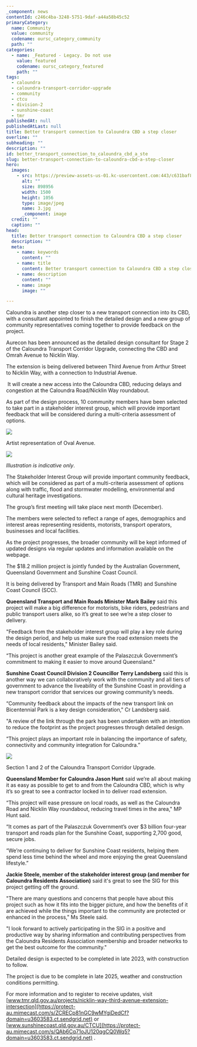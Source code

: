 ```yaml
---
_component: news
contentId: c246c4ba-3248-5751-9daf-a44a58b45c52
primaryCategory:
  name: Community
  value: community
  codename: oursc_category_community
  path: ""
categories:
  - name: _Featured - Legacy. Do not use
    value: featured
    codename: oursc_category_featured
    path: ""
tags:
  - caloundra
  - caloundra-transport-corridor-upgrade
  - community
  - ctcu
  - division-2
  - sunshine-coast
  - tmr
publishedAt: null
publishedAtLast: null
title: Better transport connection to Caloundra CBD a step closer
overline: ""
subheading: ""
description: ""
id: better_transport_connection_to_caloundra_cbd_a_ste
slug: better-transport-connection-to-caloundra-cbd-a-step-closer
hero:
  images:
    - src: https://preview-assets-us-01.kc-usercontent.com:443/c631baf8-1b46-001f-580c-d0001b68b4a8/7f287704-b31a-4d02-9d25-c3d8e90c4ef2/3.jpg
      alt: ""
      size: 898956
      width: 1500
      height: 1056
      type: image/jpeg
      name: 3.jpg
      _component: image
  credit: ""
  caption: ""
head:
  title: Better transport connection to Caloundra CBD a step closer
  description: ""
  meta:
    - name: keywords
      content: ""
    - name: title
      content: Better transport connection to Caloundra CBD a step closer
    - name: description
      content: ""
    - name: image
      image: ""

---
```

Caloundra is another step closer to a new transport connection into its CBD, with a consultant appointed to finish the detailed design and a new group of community representatives coming together to provide feedback on the project.

Aurecon has been announced as the detailed design consultant for Stage 2 of the Caloundra Transport Corridor Upgrade, connecting the CBD and Omrah Avenue to Nicklin Way.

The extension is being delivered between Third Avenue from Arthur Street to Nicklin Way, with a connection to Industrial Avenue.

 It will create a new access into the Caloundra CBD, reducing delays and congestion at the Caloundra Road/Nicklin Way roundabout.

As part of the design process, 10 community members have been selected to take part in a stakeholder interest group, which will provide important feedback that will be considered during a multi-criteria assessment of options.

![](https://preview-assets-us-01.kc-usercontent.com:443/c631baf8-1b46-001f-580c-d0001b68b4a8/b16d894a-929a-4a27-bf01-213a7821cb9f/Image-2-1024x575.png)

Artist representation of Oval Avenue.

![](https://preview-assets-us-01.kc-usercontent.com:443/c631baf8-1b46-001f-580c-d0001b68b4a8/5a0710e8-a70d-4c0d-980e-00024c8d6c68/Image-1-1024x575.png)

*Illustration is indicative only*.

The Stakeholder Interest Group will provide important community feedback, which will be considered as part of a multi-criteria assessment of options along with traffic, flood and stormwater modelling, environmental and cultural heritage investigations.

The group’s first meeting will take place next month (December).

The members were selected to reflect a range of ages, demographics and interest areas representing residents, motorists, transport operators, businesses and local facilities.

As the project progresses, the broader community will be kept informed of updated designs via regular updates and information available on the webpage.

The $18.2 million project is jointly funded by the Australian Government, Queensland Government and Sunshine Coast Council.

It is being delivered by Transport and Main Roads (TMR) and Sunshine Coast Council (SCC).

**Queensland Transport and Main Roads Minister Mark Bailey** said this project will make a big difference for motorists, bike riders, pedestrians and public transport users alike, so it’s great to see we’re a step closer to delivery.

"Feedback from the stakeholder interest group will play a key role during the design period, and help us make sure the road extension meets the needs of local residents," Minister Bailey said.

“This project is another great example of the Palaszczuk Government’s commitment to making it easier to move around Queensland.”

**Sunshine Coast Council Division 2 Councillor Terry Landsberg** said this is another way we can collaboratively work with the community and all tiers of government to advance the liveability of the Sunshine Coast in providing a new transport corridor that services our growing community’s needs.

“Community feedback about the impacts of the new transport link on Bicentennial Park is a key design consideration," Cr Landsberg said.

"A review of the link through the park has been undertaken with an intention to reduce the footprint as the project progresses through detailed design. 

“This project plays an important role in balancing the importance of safety, connectivity and community integration for Caloundra.”

![](https://preview-assets-us-01.kc-usercontent.com:443/c631baf8-1b46-001f-580c-d0001b68b4a8/aed7738d-ca0f-46b3-888a-5468fe8c3cd2/Image-3-1024x576.png)

Section 1 and 2 of the Caloundra Transport Corridor Upgrade.

**Queensland Member for Caloundra Jason Hunt** said we’re all about making it as easy as possible to get to and from the Caloundra CBD, which is why it’s so great to see a contractor locked in to deliver road extension.

“This project will ease pressure on local roads, as well as the Caloundra Road and Nicklin Way roundabout, reducing travel times in the area," MP Hunt said.

“It comes as part of the Palaszczuk Government’s over $3 billion four-year transport and roads plan for the Sunshine Coast, supporting 2,700 good, secure jobs.

“We’re continuing to deliver for Sunshine Coast residents, helping them spend less time behind the wheel and more enjoying the great Queensland lifestyle.”

**Jackie Steele, member of the stakeholder interest group (and member for Caloundra Residents Association)** said it's great to see the SIG for this project getting off the ground.

"There are many questions and concerns that people have about this project such as how it fits into the bigger picture, and how the benefits of it are achieved while the things important to the community are protected or enhanced in the process," Ms Steele said.

"I look forward to actively participating in the SIG in a positive and productive way by sharing information and contributing perspectives from the Caloundra Residents Association membership and broader networks to get the best outcome for the community."

Detailed design is expected to be completed in late 2023, with construction to follow.

The project is due to be complete in late 2025, weather and construction conditions permitting.

For more information and to register to receive updates, visit [www.tmr.qld.gov.au/projects/nicklin-way-third-avenue-extension-intersection](https://protect-au.mimecast.com/s/ZCRECp81nGC9wMYgiDedCf?domain=u3603583.ct.sendgrid.net)
&#x20;or [www.sunshinecoast.qld.gov.au/CTCU](https://protect-au.mimecast.com/s/QAb6Cq71oJU120qgCQ0Wq5?domain=u3603583.ct.sendgrid.net)
.
